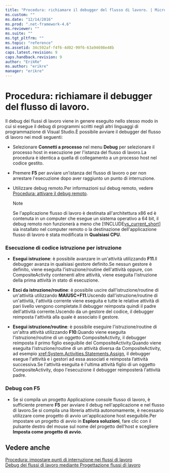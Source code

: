 ```yaml
---
title: "Procedura: richiamare il debugger del flusso di lavoro. | Microsoft Docs"
ms.custom: ""
ms.date: "12/14/2016"
ms.prod: ".net-framework-4.6"
ms.reviewer: ""
ms.suite: ""
ms.tgt_pltfrm: ""
ms.topic: "reference"
ms.assetid: 34c592af-f4f6-4d02-99f6-63a94698e48b
caps.latest.revision: 9
caps.handback.revision: 9
author: "ErikRe"
ms.author: "erikre"
manager: "erikre"
---
```

# Procedura: richiamare il debugger del flusso di lavoro.
Il debug dei flussi di lavoro viene in genere eseguito nello stesso modo in cui si esegue il debug di programmi scritti negli altri linguaggi di programmazione di Visual Studio.È possibile avviare il debugger del flusso di lavoro nei modi seguenti:  
  
-   Selezionare **Connetti a processo** nel menu **Debug** per selezionare il processo host in esecuzione per l'istanza del flusso di lavoro.La procedura è identica a quella di collegamento a un processo host nel codice gestito.  
  
-   Premere **F5** per avviare un'istanza del flusso di lavoro o per non arrestare l'esecuzione dopo aver raggiunto un punto di interruzione.  
  
-   Utilizzare debug remoto.Per informazioni sul debug remoto, vedere [Procedura: attivare il debug remoto](http://go.microsoft.com/fwlink/?LinkId=196257).  
  
    > [!NOTE]
    >  Se l'applicazione flusso di lavoro è destinata all'architettura x86 ed è contenuta in un computer che esegue un sistema operativo a 64 bit, il debug remoto non funzionerà a meno che [!INCLUDE[vs_current_short](../code-quality/includes/vs_current_short_md.md)] sia installato nel computer remoto o la destinazione dell'applicazione flusso di lavoro è stata modificata in **Qualsiasi CPU**.  
  
### Esecuzione di codice istruzione per istruzione  
  
-   **Esegui istruzione**: è possibile avanzare in un'attività utilizzando **F11**.Il debugger avanza in qualsiasi gestore definito.Se nessun gestore è definito, viene eseguita l'istruzione\/routine dell'attività oppure, con CompositeActivity contenenti altre attività, viene eseguita l'istruzione della prima attività in stato di esecuzione.  
  
-   **Esci da istruzione\/routine**: è possibile uscire dall'istruzione\/routine di un'attività utilizzando **MAIUSC\+F11**.Uscendo dall'istruzione\/routine di un'attività, l'attività corrente viene eseguita e tutte le relative attività di pari livello vengono completate.Il debugger reimposta quindi il padre dell'attività corrente.Uscendo da un gestore del codice, il debugger reimposta l'attività alla quale è associato il gestore.  
  
-   **Esegui istruzione\/routine**: è possibile eseguire l'istruzione\/routine di un'altra attività utilizzando **F10**.Quando viene eseguita l'istruzione\/routine di un oggetto CompositeActivity, il debugger reimposta il primo figlio eseguibile del CompositeActivity.Quando viene eseguita l'istruzione\/routine di un attività diversa da CompositeActivity, ad esempio <xref:System.Activities.Statements.Assign>, il debugger esegue l'attività e i gestori ad essa associati e reimposta l’attività successiva.Se l'attività eseguita è l'ultima attività figlio di un oggetto CompositeActivity, dopo l'esecuzione il debugger reimposterà l'attività padre.  
  
### Debug con F5  
  
-   Se si compila un progetto Applicazione console flusso di lavoro, è sufficiente premere **F5** per avviare il debug nell'applicazione e nel flusso di lavoro.Se si compila una libreria attività autonomamente, è necessario utilizzare come progetto di avvio un'applicazione host eseguibile.Per impostare un progetto di avvio in **Esplora soluzioni**, fare clic con il pulsante destro del mouse sul nome del progetto dell'host e scegliere **Imposta come progetto di avvio**.  
  
## Vedere anche  
 [Procedura: impostare punti di interruzione nei flussi di lavoro](../workflow-designer/how-to-set-breakpoints-in-workflows.md)   
 [Debug dei flussi di lavoro mediante Progettazione flussi di lavoro](../workflow-designer/debugging-workflows-with-the-workflow-designer.md)